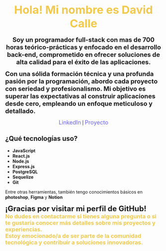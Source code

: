 
<h1 align="center">
  <img src="https://2020.24h24l.org/images/banner-programacion.jpg" alt="" style="border-radius: 3%; box-shadow: 0px 0px 8px 0px rgba(0, 0, 0, 0.75);"><br><br>
  <span style="color:#F2C94C; font-size: 36px;">Hola! Mi nombre es David Calle</span>
</h1>

<p align="center">
  <b style="font-size: 20px;">Soy un programador full-stack con mas de 700 horas  teórico-prácticas y enfocado en el desarrollo back-end, comprometido en ofrecer soluciones de alta calidad para el éxito de las aplicaciones.

Con una sólida formación técnica y una profunda pasión por la programación, abordo cada proyecto con seriedad y profesionalismo. Mi objetivo es superar las expectativas al construir aplicaciones desde cero, empleando un enfoque meticuloso y detallado. </b>
</p>

<p align="center">
  <a href="https://www.linkedin.com/in/david-calle-796556261/" style="color:#6C63FF; text-decoration: none; font-size: 18px;">LinkedIn</a> |
  <a href="https://client-six-weld.vercel.app/" style="color:#6C63FF; text-decoration: none; font-size: 18px;">Proyecto</a>
</p>


## ¿Qué tecnologías uso?

- **JavaScript**
- **React.js**
- **Node.js** 
- **Express.js**
- **PostgreSQL**
- **Sequelize**
- **Git**

Entre otras herramientas, también tengo conocimientos básicos en **photoshop**, **Figma** y **Notion**

<p align="center">
<!-- <span style="font-weight: bold;">¡<strong>Gracias</strong> por visitar mi perfil de GitHub!</span> -->

  <span style="font-size: 24px;"><strong>¡Gracias por visitar mi perfil de GitHub!<strong></span>
  <br>
  <span style="color:#F2C94C; font-size: 18px;">No dudes en contactarme si tienes alguna pregunta o si te gustaría conocer más detalles sobre mis proyectos y experiencias.</span>
  <br>
  <span style="color:#F2C94C; font-size: 18px;">Estoy emocionado/a de ser parte de la comunidad tecnológica y contribuir a soluciones innovadoras.</span>
</p>
